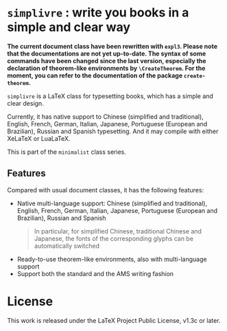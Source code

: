 <!-- Copyright (C) 2021-2022 by Jinwen XU -->

# `simplivre` : write you books in a simple and clear way

**The current document class have been rewritten with `expl3`. Please note that the documentations are not yet up-to-date. The syntax of some commands have been changed since the last version, especially the declaration of theorem-like environments by `\CreateTheorem`. For the moment, you can refer to the documentation of the package `create-theorem`.**

`simplivre` is a LaTeX class for typesetting books, which has a simple and clear
design.

Currently, it has native support to Chinese (simplified and traditional),
English, French, German, Italian, Japanese, Portuguese (European and Brazilian),
Russian and Spanish typesetting. And it may compile with either XeLaTeX or
LuaLaTeX.

This is part of the `minimalist` class series.

## Features

Compared with usual document classes, it has the following features:

- Native multi-language support: Chinese (simplified and traditional), English,
  French, German, Italian, Japanese, Portuguese (European and Brazilian),
  Russian and Spanish
    > In particular, for simplified Chinese, traditional Chinese and Japanese,
    > the fonts of the corresponding glyphs can be automatically switched
- Ready-to-use theorem-like environments, also with multi-language support
- Support both the standard and the AMS writing fashion

# License

This work is released under the LaTeX Project Public License, v1.3c or later.
